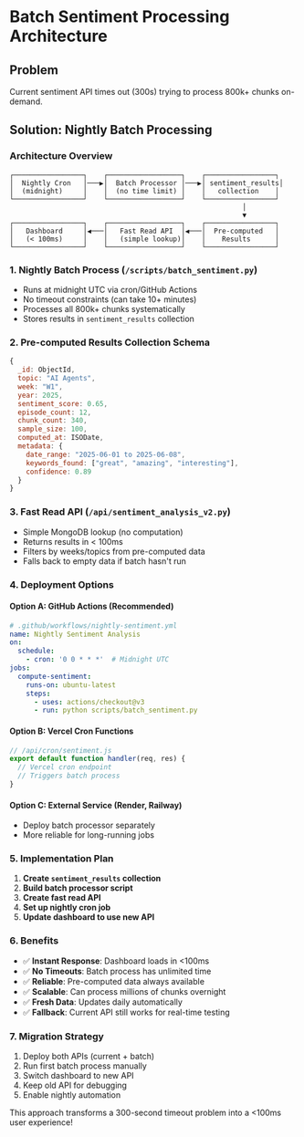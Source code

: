 # Batch Sentiment Processing Architecture

## Problem
Current sentiment API times out (300s) trying to process 800k+ chunks on-demand.

## Solution: Nightly Batch Processing

### Architecture Overview
```
┌─────────────────┐    ┌──────────────────┐    ┌─────────────────┐
│  Nightly Cron   │───▶│  Batch Processor │───▶│ sentiment_results│
│  (midnight)     │    │  (no time limit) │    │   collection    │
└─────────────────┘    └──────────────────┘    └─────────────────┘
                                                         │
                                                         ▼
┌─────────────────┐    ┌──────────────────┐    ┌─────────────────┐
│   Dashboard     │◀───│   Fast Read API  │◀───│  Pre-computed   │
│   (< 100ms)     │    │   (simple lookup)│    │    Results      │
└─────────────────┘    └──────────────────┘    └─────────────────┘
```

### 1. Nightly Batch Process (`/scripts/batch_sentiment.py`)
- Runs at midnight UTC via cron/GitHub Actions
- No timeout constraints (can take 10+ minutes)
- Processes all 800k+ chunks systematically
- Stores results in `sentiment_results` collection

### 2. Pre-computed Results Collection Schema
```javascript
{
  _id: ObjectId,
  topic: "AI Agents",
  week: "W1",
  year: 2025,
  sentiment_score: 0.65,
  episode_count: 12,
  chunk_count: 340,
  sample_size: 100,
  computed_at: ISODate,
  metadata: {
    date_range: "2025-06-01 to 2025-06-08",
    keywords_found: ["great", "amazing", "interesting"],
    confidence: 0.89
  }
}
```

### 3. Fast Read API (`/api/sentiment_analysis_v2.py`)
- Simple MongoDB lookup (no computation)
- Returns results in < 100ms
- Filters by weeks/topics from pre-computed data
- Falls back to empty data if batch hasn't run

### 4. Deployment Options

#### Option A: GitHub Actions (Recommended)
```yaml
# .github/workflows/nightly-sentiment.yml
name: Nightly Sentiment Analysis
on:
  schedule:
    - cron: '0 0 * * *'  # Midnight UTC
jobs:
  compute-sentiment:
    runs-on: ubuntu-latest
    steps:
      - uses: actions/checkout@v3
      - run: python scripts/batch_sentiment.py
```

#### Option B: Vercel Cron Functions
```javascript
// /api/cron/sentiment.js
export default function handler(req, res) {
  // Vercel cron endpoint
  // Triggers batch process
}
```

#### Option C: External Service (Render, Railway)
- Deploy batch processor separately
- More reliable for long-running jobs

### 5. Implementation Plan

1. **Create `sentiment_results` collection**
2. **Build batch processor script**
3. **Create fast read API**
4. **Set up nightly cron job**
5. **Update dashboard to use new API**

### 6. Benefits
- ✅ **Instant Response**: Dashboard loads in <100ms
- ✅ **No Timeouts**: Batch process has unlimited time
- ✅ **Reliable**: Pre-computed data always available
- ✅ **Scalable**: Can process millions of chunks overnight
- ✅ **Fresh Data**: Updates daily automatically
- ✅ **Fallback**: Current API still works for real-time testing

### 7. Migration Strategy
1. Deploy both APIs (current + batch)
2. Run first batch process manually
3. Switch dashboard to new API
4. Keep old API for debugging
5. Enable nightly automation

This approach transforms a 300-second timeout problem into a <100ms user experience!
